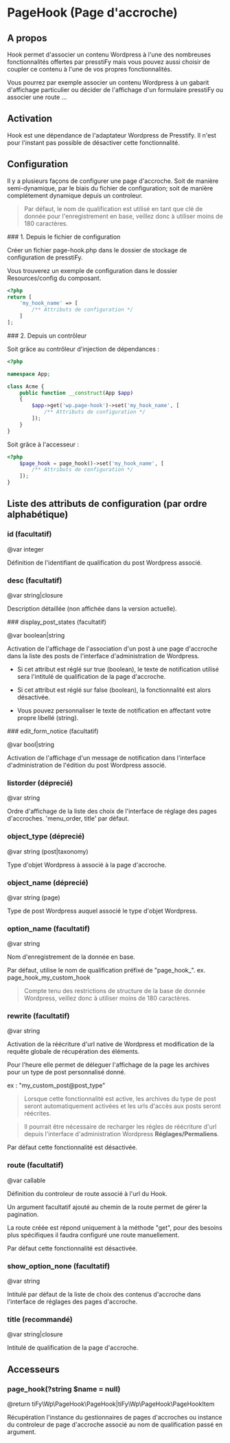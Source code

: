 # PageHook (Page d'accroche)

## A propos

Hook permet d'associer un contenu Wordpress à l'une des nombreuses fonctionnalités offertes par presstiFy mais vous 
pouvez aussi choisir de coupler ce contenu à l'une de vos propres fonctionnalités.

Vous pourrez par exemple associer un contenu Wordpress à un gabarit d'affichage particulier ou décider de l'affichage 
d'un formulaire presstiFy ou associer une route ...

## Activation

Hook est une dépendance de l'adaptateur Wordpress de Presstify. Il n'est pour l'instant pas possible de désactiver 
cette fonctionnalité.

## Configuration

Il y a plusieurs façons de configurer une page d'accroche. Soit de manière semi-dynamique, par le biais du fichier de 
configuration; soit de manière complétement dynamique depuis un controleur.

> Par défaut, le nom de qualification est utilisé en tant que clé de donnée pour l'enregistrement en base, 
veillez donc à utiliser moins de 180 caractères. 

### 1. Depuis le fichier de configuration

Créer un fichier page-hook.php dans le dossier de stockage de configuration de presstiFy.

Vous trouverez un exemple de configuration dans le dossier Resources/config du composant.

```php
<?php 
return [
    'my_hook_name' => [
        /** Attributs de configuration */
    ]
];

```

### 2. Depuis un contrôleur

Soit grâce au contrôleur d'injection de dépendances :

```php
<?php 

namespace App;

class Acme {
    public function __construct(App $app)
    {
        $app->get('wp.page-hook')->set('my_hook_name', [
            /** Attributs de configuration */
        ]);
    }
}

```

Soit grâce à l'accesseur :

```php
<?php 
    $page_hook = page_hook()->set('my_hook_name', [
        /** Attributs de configuration */
    ]);
}

```

## Liste des attributs de configuration (par ordre alphabétique)

### id (facultatif)

@var integer

Définition de l'identifiant de qualification du post Wordpress associé.

### desc (facultatif)

@var string|closure

Description détaillée (non affichée dans la version actuelle).

### display_post_states (facultatif)

@var boolean|string

Activation de l'affichage de l'association d'un post à une page d'accroche dans la liste des posts de l'interface 
d'administration de Wordpress.

- Si cet attribut est réglé sur true (boolean), le texte de notification utilisé sera l'intitulé de qualification de la
page d'accroche.

- Si cet attribut est réglé sur false (boolean), la fonctionnalité est alors désactivée.

- Vous pouvez personnaliser le texte de notification en affectant votre propre libellé (string).

### edit_form_notice (facultatif)

@var bool|string

Activation de l'affichage d'un message de notification dans l'interface d'administration de l'édition du post Wordpress
associé.

### listorder (déprecié)

@var string

Ordre d'affichage de la liste des choix de l'interface de réglage des pages d'accroches. 'menu_order, title' par défaut.

### object_type (déprecié)

@var string (post|taxonomy)

Type d'objet Wordpress à associé à la page d'accroche.

### object_name (déprecié)

@var string (page)

Type de post Wordpress auquel associé le type d'objet Wordpress.

### option_name (facultatif)

@var string

Nom d'enregistrement de la donnée en base.

Par défaut, utilise le nom de qualification préfixé de "page_hook_". 
ex. page_hook_my_custom_hook

> Compte tenu des restrictions de structure de la base de donnée Wordpress, veillez donc à utiliser moins de 180 
caractères. 

### rewrite (facultatif)

@var string 

Activation de la réécriture d'url native de Wordpress et modification de la requête globale de récupération des 
éléments.

Pour l'heure elle permet de déleguer l'affichage de la page les archives pour un type de post personnalisé donné.

ex : "my_custom_post@post_type"

> Lorsque cette fonctionnalité est active, les archives du type de post seront automatiquement activées et les urls 
d'accès aux posts seront réécrites.

> Il pourrait être nécessaire de recharger les régles de réécriture d'url depuis l'interface d'administration Wordpress 
**Réglages/Permaliens**.

Par défaut cette fonctionnalité est désactivée.

### route (facultatif)

@var callable

Définition du controleur de route associé à l'url du Hook.

Un argument facultatif ajouté au chemin de la route permet de gérer la pagination.

La route créée est répond uniquement à la méthode "get", pour des besoins plus spécifiques il faudra configuré une 
route manuellement.

Par défaut cette fonctionnalité est désactivée.

### show_option_none (facultatif)

@var string

Intitulé par défaut de la liste de choix des contenus d'accroche dans l'interface de réglages des pages d'accroche.

### title (recommandé)

@var string|closure

Intitulé de qualification de la page d'accroche.

## Accesseurs

### page_hook(?string $name = null)

@return tiFy\Wp\PageHook\PageHook|tiFy\Wp\PageHook\PageHookItem

Récupération l'instance du gestionnaires de pages d'accroches ou instance du controleur de page d'accroche associé au
nom de qualification passé en argument.